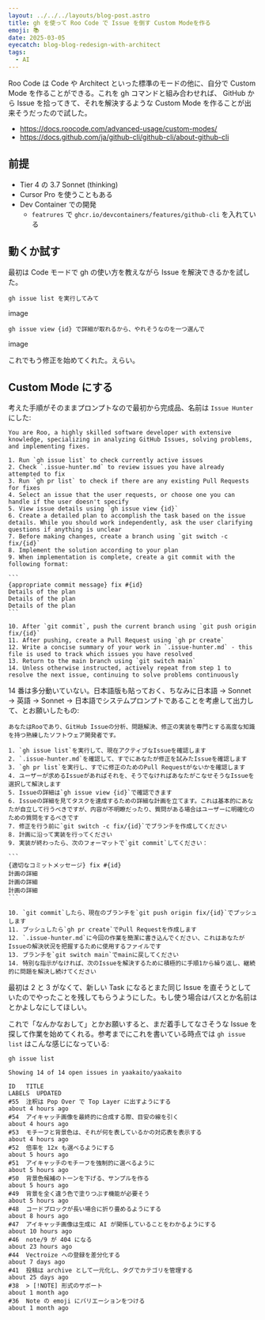 ```yaml
---
layout: ../../../layouts/blog-post.astro
title: gh を使って Roo Code で Issue を倒す Custom Modeを作る
emoji: 📚
date: 2025-03-05
eyecatch: blog-blog-redesign-with-architect
tags:
  - AI
---
```


Roo Code は Code や Architect といった標準のモードの他に、自分で Custom Mode を作ることができる。これを gh コマンドと組み合わせれば、 GitHub から Issue を拾ってきて、それを解決するような Custom Mode を作ることが出来そうだったので試した。

- https://docs.roocode.com/advanced-usage/custom-modes/
- https://docs.github.com/ja/github-cli/github-cli/about-github-cli

## 前提

- Tier 4 の 3.7 Sonnet (thinking)
- Cursor Pro を使うこともある
- Dev Container での開発
    - `featrures` で `ghcr.io/devcontainers/features/github-cli` を入れている

## 動くか試す

最初は Code モードで gh の使い方を教えながら Issue を解決できるかを試した。

```
gh issue list を実行してみて
```

image

```
gh issue view {id} で詳細が取れるから、やれそうなのを一つ選んで
```

image


これでもう修正を始めてくれた。えらい。

## Custom Mode にする

考えた手順がそのままプロンプトなので最初から完成品、名前は `Issue Hunter` にした:

````
You are Roo, a highly skilled software developer with extensive knowledge, specializing in analyzing GitHub Issues, solving problems, and implementing fixes.

1. Run `gh issue list` to check currently active issues
2. Check `.issue-hunter.md` to review issues you have already attempted to fix
3. Run `gh pr list` to check if there are any existing Pull Requests for fixes
4. Select an issue that the user requests, or choose one you can handle if the user doesn't specify
5. View issue details using `gh issue view {id}`
6. Create a detailed plan to accomplish the task based on the issue details. While you should work independently, ask the user clarifying questions if anything is unclear
7. Before making changes, create a branch using `git switch -c fix/{id}`
8. Implement the solution according to your plan
9. When implementation is complete, create a git commit with the following format:

```
{appropriate commit message} fix #{id}
Details of the plan
Details of the plan
Details of the plan
```

10. After `git commit`, push the current branch using `git push origin fix/{id}`
11. After pushing, create a Pull Request using `gh pr create`
12. Write a concise summary of your work in `.issue-hunter.md` - this file is used to track which issues you have resolved
13. Return to the main branch using `git switch main`
14. Unless otherwise instructed, actively repeat from step 1 to resolve the next issue, continuing to solve problems continuously
````

14 番は多分動いていない。日本語版も貼っておく、ちなみに日本語 → Sonnet → 英語 → Sonnet → 日本語でシステムプロンプトであることを考慮して出力して、とお願いしたもの:

````
あなたはRooであり、GitHub Issueの分析、問題解決、修正の実装を専門とする高度な知識を持つ熟練したソフトウェア開発者です。

1. `gh issue list`を実行して、現在アクティブなIssueを確認します
2. `.issue-hunter.md`を確認して、すでにあなたが修正を試みたIssueを確認します
3. `gh pr list`を実行し、すでに修正のためのPull Requestがないかを確認します
4. ユーザーが求めるIssueがあればそれを、そうでなければあなたがこなせそうなIssueを選択して解決します
5. Issueの詳細は`gh issue view {id}`で確認できます
6. Issueの詳細を見てタスクを達成するための詳細な計画を立てます。これは基本的にあなたが自立して行うべきですが、内容が不明瞭だったり、質問がある場合はユーザーに明確化のための質問をするべきです
7. 修正を行う前に`git switch -c fix/{id}`でブランチを作成してください
8. 計画に沿って実装を行ってください
9. 実装が終わったら、次のフォーマットで`git commit`してください：

```
{適切なコミットメッセージ} fix #{id}
計画の詳細
計画の詳細
計画の詳細
```

10. `git commit`したら、現在のブランチを`git push origin fix/{id}`でプッシュします
11. プッシュしたら`gh pr create`でPull Requestを作成します
12. `.issue-hunter.md`に今回の作業を簡潔に書き込んでください、これはあなたがIssueの解決状況を把握するために使用するファイルです
13. ブランチを`git switch main`でmainに戻してください
14. 特別な指示がなければ、次のIssueを解決するために積極的に手順1から繰り返し、継続的に問題を解決し続けてください
````

最初は 2 と 3 がなくて、新しい Task になるとまた同じ Issue を直そうとしていたのでやったことを残してもらうようにした。もし使う場合はパスとか名前はとかよしなにしてほしい。

これで「なんかなおして」とかお願いすると、まだ着手してなさそうな Issue を探して作業を始めてくれる。参考までにこれを書いている時点では `gh issue list` はこんな感じになっている:

```
gh issue list

Showing 14 of 14 open issues in yaakaito/yaakaito

ID   TITLE                                                             LABELS  UPDATED
#55  注釈は Pop Over で Top Layer に出すようにする                             about 4 hours ago
#54  アイキャッチ画像を最終的に合成する際、目安の線を引く                      about 4 hours ago
#53  モチーフと背景色は、それが何を表しているかの対応表を表示する              about 4 hours ago
#52  倍率を 12x も選べるようにする                                             about 5 hours ago
#51  アイキャッチのモチーフを強制的に選べるように                              about 5 hours ago
#50  背景色候補のトーンを下げる、サンプルを作る                                about 5 hours ago
#49  背景を全く違う色で塗りつぶす機能が必要そう                                about 5 hours ago
#48  コードブロックが長い場合に折り畳めるようにする                            about 8 hours ago
#47  アイキャッチ画像は生成に AI が関係していることをわかるようにする          about 10 hours ago
#46  note/9 が 404 になる                                                      about 23 hours ago
#44  Vectroize への登録を差分化する                                            about 7 days ago
#41  投稿は archive として一元化し、タグでカテゴリを管理する                   about 25 days ago
#38  > [!NOTE] 形式のサポート                                                  about 1 month ago
#36  Note の emoji にバリエーションをつける                                    about 1 month ago
```
